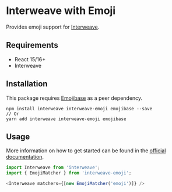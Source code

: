 # Interweave with Emoji

Provides emoji support for [Interweave](https://github.com/milesj/interweave).

## Requirements

* React 15/16+
* Interweave

## Installation

This package requires [Emojibase](https://github.com/milesj/emojibase) as a peer dependency.

```
npm install interweave interweave-emoji emojibase --save
// Or
yarn add interweave interweave-emoji emojibase
```

## Usage

More information on how to get started can be found in the
[official documentation](https://github.com/milesj/interweave#emojis).

```javascript
import Interweave from 'interweave';
import { EmojiMatcher } from 'interweave-emoji';

<Interweave matchers={[new EmojiMatcher('emoji')]} />
```
